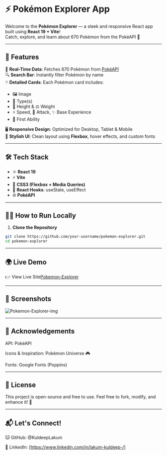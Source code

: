 # ⚡️ Pokémon Explorer App

Welcome to the **Pokémon Explorer** — a sleek and responsive React app built using **React 19 + Vite**!  
Catch, explore, and learn about 670 Pokémon from the PokéAPI 🎯

---

## 🚀 Features

🧩 **Real-Time Data**: Fetches 670 Pokémon from [PokéAPI](https://pokeapi.co)  
🔍 **Search Bar**: Instantly filter Pokémon by name  
🃏 **Detailed Cards**: Each Pokémon card includes:
- 🖼️ Image
- 🧬 Type(s)
- 📏 Height & ⚖️ Weight
- ⚡ Speed, 🥊 Attack, ✨ Base Experience
- 🧠 First Ability

🖥️ **Responsive Design**: Optimized for Desktop, Tablet & Mobile  
🎨 **Stylish UI**: Clean layout using **Flexbox**, hover effects, and custom fonts

---

## 🛠️ Tech Stack

- ⚛️ **React 19**
- ⚡ **Vite**
- 🎨 **CSS3 (Flexbox + Media Queries)**
- 🧠 **React Hooks**: useState, useEffect
- 🌐 **PokéAPI**

---

## 🧑‍💻 How to Run Locally

1. **Clone the Repository**  
```bash
git clone https://github.com/your-username/pokemon-explorer.git
cd pokemon-explorer
```
---

## 🌍 Live Demo

👉 View Live Site[Pokemon-Explorer](https://pokemonn-expolorerr.netlify.app/)

---

## 📸 Screenshots

![Pokemon-Explorer-img](https://github.com/user-attachments/assets/8dde2da8-01c2-4222-8d3b-345a5372fd06)

---


## 🙏 Acknowledgements

API: PokéAPI

Icons & Inspiration: Pokémon Universe 🎮

Fonts: Google Fonts (Poppins)

---

## 📃 License
This project is open-source and free to use.
Feel free to fork, modify, and enhance it! 💖

---

## 📬 Let's Connect!

🐱 GitHub: @KuldeepLakum

💼 LinkedIn: [https://www.linkedin.com/in/lakum-kuldeep-/]


